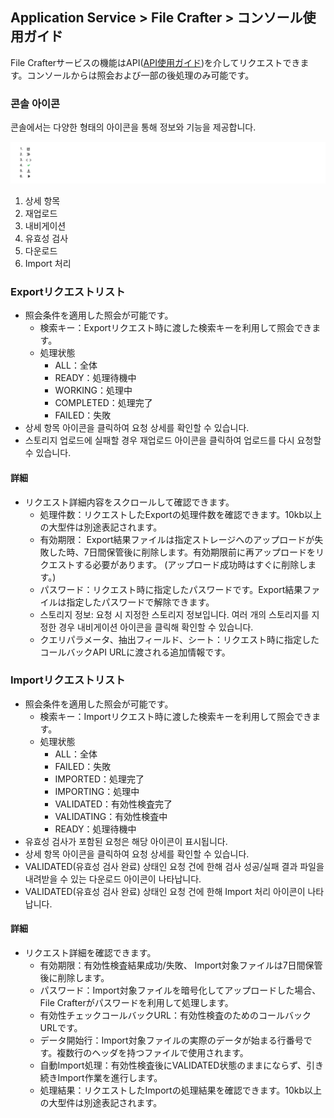 ## Application Service > File Crafter > コンソール使用ガイド

File Crafterサービスの機能はAPI([API使用ガイド](./api-guide.md))を介してリクエストできます。コンソールからは照会および一部の後処理のみ可能です。

### 콘솔 아이콘
콘솔에서는 다양한 형태의 아이콘을 통해 정보와 기능을 제공합니다.

![](../image/icons.png)

1. 상세 항목
2. 재업로드
3. 내비게이션
4. 유효성 검사
5. 다운로드
6. Import 처리

### Exportリクエストリスト

- 照会条件を適用した照会が可能です。
    - 検索キー：Exportリクエスト時に渡した検索キーを利用して照会できます。
    - 処理状態
        - ALL：全体
        - READY：処理待機中
        - WORKING：処理中
        - COMPLETED：処理完了
        - FAILED：失敗
- 상세 항목 아이콘을 클릭하여 요청 상세를 확인할 수 있습니다.
- 스토리지 업로드에 실패할 경우 재업로드 아이콘을 클릭하여 업로드를 다시 요청할 수 있습니다.

#### 詳細

- リクエスト詳細内容をスクロールして確認できます。
    - 処理件数：リクエストしたExportの処理件数を確認できます。10kb以上の大型件は別途表記されます。
    - 有効期限： Export結果ファイルは指定ストレージへのアップロードが失敗した時、7日間保管後に削除します。有効期限前に再アップロードをリクエストする必要があります。 (アップロード成功時はすぐに削除します。)
    - パスワード：リクエスト時に指定したパスワードです。Export結果ファイルは指定したパスワードで解除できます。
    - 스토리지 정보: 요청 시 지정한 스토리지 정보입니다. 여러 개의 스토리지를 지정한 경우 내비게이션 아이콘을 클릭해 확인할 수 있습니다.
    - クエリパラメータ、抽出フィールド、シート：リクエスト時に指定したコールバックAPI URLに渡される追加情報です。

### Importリクエストリスト

- 照会条件を適用した照会が可能です。
    - 検索キー：Importリクエスト時に渡した検索キーを利用して照会できます。
    - 処理状態
        - ALL：全体
        - FAILED：失敗
        - IMPORTED：処理完了
        - IMPORTING：処理中
        - VALIDATED：有効性検査完了
        - VALIDATING：有効性検査中
        - READY：処理待機中
- 유효성 검사가 포함된 요청은 해당 아이콘이 표시됩니다.
- 상세 항목 아이콘을 클릭하여 요청 상세를 확인할 수 있습니다.
- VALIDATED(유효성 검사 완료) 상태인 요청 건에 한해 검사 성공/실패 결과 파일을 내려받을 수 있는 다운로드 아이콘이 나타납니다.
- VALIDATED(유효성 검사 완료) 상태인 요청 건에 한해 Import 처리 아이콘이 나타납니다.

#### 詳細

- リクエスト詳細を確認できます。
    - 有効期限：有効性検査結果成功/失敗、 Import対象ファイルは7日間保管後に削除します。
    - パスワード：Import対象ファイルを暗号化してアップロードした場合、File Crafterがパスワードを利用して処理します。
    - 有効性チェックコールバックURL：有効性検査のためのコールバックURLです。
    - データ開始行：Import対象ファイルの実際のデータが始まる行番号です。複数行のヘッダを持つファイルで使用されます。
    - 自動Import処理：有効性検査後にVALIDATED状態のままにならず、引き続きImport作業を進行します。
    - 処理結果：リクエストしたImportの処理結果を確認できます。10kb以上の大型件は別途表記されます。
